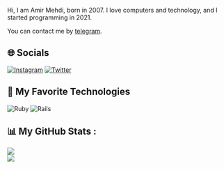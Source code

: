 Hi, I am Amir Mehdi, born in 2007. I love computers and technology, and I started programming in 2021.

You can contact me by [telegram](https://t.me/Amir_Mahdi_Dev).

## 🌐 Socials
[![Instagram](https://img.shields.io/badge/Instagram-%23E4405F.svg?logo=Instagram&logoColor=white)](https://instagram.com/KhodeFly) [![Twitter](https://img.shields.io/badge/Twitter-%231DA1F2.svg?logo=Twitter&logoColor=white)](https://twitter.com/KhodeFly) 

## 🔧 My Favorite Technologies
![Ruby](https://img.shields.io/badge/ruby-%23CC342D.svg?style=flat&logo=ruby&logoColor=white) ![Rails](https://img.shields.io/badge/rails-%23CC0000.svg?style=flat&logo=ruby-on-rails&logoColor=white)

## 📊 My GitHub Stats :
![](https://github-readme-stats.vercel.app/api?username=KhodeFly&theme=omni&hide_border=true&include_all_commits=true&count_private=false)<br/>
![](https://github-readme-stats.vercel.app/api/top-langs/?username=KhodeFly&theme=omni&hide_border=true&include_all_commits=true&count_private=false&layout=compact)
